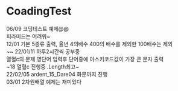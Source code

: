 # CoadingTest
06/09 코딩테스트 예제@@<br>
피라미드는 어려워~<br/>
12/01 기본 5종류 출력, 율년 4의배수 400의 배수를 제외한 100배수는 제외<br/>
~~
22/01/11 하루2시간씩 공부중<br/>
열혈c의 문제 영단어 입력후 단어중에 아스키코드값이 가장 큰 문자 출력<br/>
~18 열혈c 진행중 .Length최고~<br/>
22/02/05 ardent_15_Dare04 화문까지 진행 <br/>
03/01 2차원배열 예제는 재미있다<br/>
